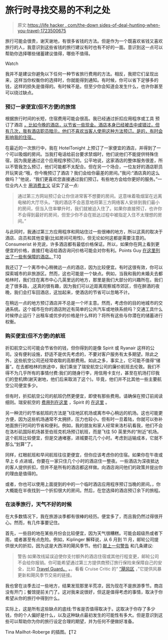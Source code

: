 # 旅行时寻找交易的不利之处

> 原文:[https://life hacker . com/the-down sides-of-deal-hunting-when-you-travel-1723500675](https://lifehacker.com/the-downsides-of-deal-hunting-when-you-travel-1723500675)

旅行可能会很贵，谢天谢地，有很多省钱的方法。但是作为一个既喜欢省钱又喜欢旅行的人，我意识到这些省钱的旅行建议有时也有不好的一面。意识到这一点可以帮助你选择哪些储蓄建议值得，哪些不值得。

Watch

我并不是建议你避免以下任何一种节省旅行费用的方法。相反，我把它们呈现出来，这样当你权衡你的选择时，你就能得到通知。有时候，你可以省下足够多的钱，这样的损失是值得的。有时候不是。但至少你会知道会发生什么，也许你甚至可以绕过缺点。

### 预订一家便宜(但不方便)的旅馆

根据旅行时间的长短，住宿费用可能会很高。我已经通过折扣应用程序或工具 预订了酒店 [，比如今晚的酒店，以节省一些现金。酒店本身已经被击中或错过，但有几次，我有酒店职员暗示，他们不喜欢当客人使用这种方法预订。是的，有时会影响我的住宿。](https://lifehacker.com/the-best-apps-and-tools-for-rocking-your-next-road-trip-5992643)

在最近的一次旅行中，我在 HotelTonight 上预订了一家便宜的酒店，并得到了一个可以吸烟的房间。当我打电话给前台要求禁烟时，他们说他们不能提供特殊住宿，因为我是通过这个应用程序预订的。公平地说，这家酒店的整体服务很差，所以不管我怎么预订，他们可能都不太配合。但在另一个场合，一位友好的酒店职员开玩笑说:“哦，你今晚预订了酒店？我们会给你最差的房间。”我问:“酒店真的这么做吗？”他说，“我们更喜欢您直接通过我们预订。有些地方会给你更好的服务。”一位业内人士 [用消费主义](http://consumerist.com/2009/01/31/four-reasons-not-to-book-your-hotel-room-through-a-third-party-site/) 证实了这一点:

> 通过第三方网站预订会让你住进常客不想要的房间。这意味着吸烟室在远离电梯的大厅尽头。“我的酒店不会恶意地将第三方网络客人安排到我们最小的房间，但当入住率攀升时，我们就被迫入住了。如果你直接预订，也许你不会得到最好的房间，但至少你不会在抵达过程中被指定入住不太理想的房间。”

与此同时，我通过第三方应用程序和网站住过一些很棒的地方，所以这真的取决于酒店、店员和其他变量(比如房间可用性)，但无论如何这都是需要注意的。Consumerist 补充说，许多酒店都有最低价格保证。所以，如果你在网上看到更便宜的价格，直接打电话给酒店询问价格可能会对你有利。Points Guy [在这里列出了一些有保障的酒店。](http://thepointsguy.com/2013/07/maximize-monday-hotel-best-rate-guarantees/)T3】

我还订了一个离市中心稍微远一点的酒店，因为比较便宜。有时这很有效，你可以探索城市的非旅游区。然而，这也可能是一个缺点。例如，当我和我的未婚夫去都柏林时，我们住在离市中心几英里远的地方，那里是我们大部分的兴趣所在。我们走了很多路，,这真的很有趣，因为我们可以近距离观察城市郊区，但在醉酒的夜晚，我们会打车回酒店，这加起来，使酒店的节省可以忽略不计。

在稍远一点的地方预订酒店并不总是一个坏主意。然而，考虑你的目的地城市的交通系统。这个城市在你的酒店附近有简单的公共汽车或地铁系统吗？交通工具什么时候停止运行？出租车或优步的价格是什么样的？将所有这些与你潜在的储蓄进行权衡。

### 购买便宜(但不方便)的航班

折扣航空公司可能会节省你的钱，但你得到的是像 Spirit 或 Ryanair 这样的公司。没有便利设施，舒适不是优先考虑的，不要对客户服务有太多期望。除此之外，这些航空公司还经常收取的高额费用。如此之多，事实上，它可能不值得“储蓄”。在去都柏林的旅途中，我们乘坐了瑞安航空公司的廉价航班去伦敦。我们不得不为几乎所有的事情付费:我们的随身行李，用信用卡支付，甚至在机场打印我们的登机牌(谢天谢地，他们后来取消了这个)。毕竟，他们并不比其他一些主要航空公司便宜多少。

但有时，折扣航空公司的航班仍然更便宜，即使有那些费用。请确保在预订前阅读细则。瑞安航空的 [费用列在这里](https://www.ryanair.com/us/fees/) ，Spirit 的 [在这里](https://www.spirit.com/OptionalServices) 。

另一种流行的节省航班的方法是飞往地区机场或离市中心稍远的机场。这也可能更方便，因为这些机场通常不太拥挤，压力也较小。但有时一旦着陆，你就可以弥补地面旅行时间的节省和便利。例如，我的朋友和家人经常来洛杉矶看我，他们不会在洛杉矶国际机场甚至伯班克机场预订航班，而是飞往 50 英里外的“附近”机场。这个航班比较便宜，但是交通堵塞，进城要花几个小时。考虑到运输成本，它就不那么“划算”了。

同样，红眼航班和早间航班往往更便宜，但你应该考虑你的住宿。如果你在午夜或早上 6 点进城，你要在一家只住几个小时的酒店住一整夜。一些酒店为深夜抵达的客人提供折扣，但并不是所有的酒店都这样做。向酒店询问他们的政策并提出你的理由是值得的。

或者，你也可以使用上面提到的中的一个临时酒店应用程序预订当晚的房间。，你大概能在半夜找到一个折扣很大的房间。然后，在您选择的酒店预订余下的旅程。

### 在淡季旅行，天气不好的时候

在大多数情况下，我在旅游淡季都有很棒的经历。便宜多了，而且我仍然过得很开心。然而，有几件事要记住。

首先，一些目的地在某些月份会比较便宜，因为天气很糟糕。可能会超级热或者下雨，或者甚至有点危险。例如，Kiplinger 解释说，从 6 月到 11 月，邮轮公司提供很大的折扣，因为这是大西洋的飓风季节。他们 [献上一句警告](http://www.kiplinger.com/article/spending/T059-C000-S001-21-secrets-to-save-on-travel.html?page=3) 和几条建议:

> 警告:如果改线延误迫使你支付额外的酒店住宿或其他行程变更，邮轮公司不会给你报销。你可能希望通过第三方提供商预订旅行保险来保障自己的安全，比如 [Travel Guard。](http://www.travelguard.com/) **。**。看看 Cruise Critic 的“ [”飓风区](http://www.cruisecritic.com/news/hurricane.cfm) ，”它提供风暴更新和飓风季节交易的链接。

我也曾在淡季去过一些地方，结果发现那里半荒凉，因为现在不是旅游季节。商店没有开门；餐馆提前关门了。这对我来说很好，但这是值得考虑的事情，取决于你希望从你的旅行中得到什么。

实际上，这是所有这些缺点的底线:节省是否值得取决于。这取决于你存了多少钱，你的个人偏好是什么，以及这种缺点最初发生的可能性有多大。但是意识到这些可以帮助你为你的旅行设定合理的期望，并为任何不便做好准备。

Tina Mailhot-Roberge 的插图。【T2